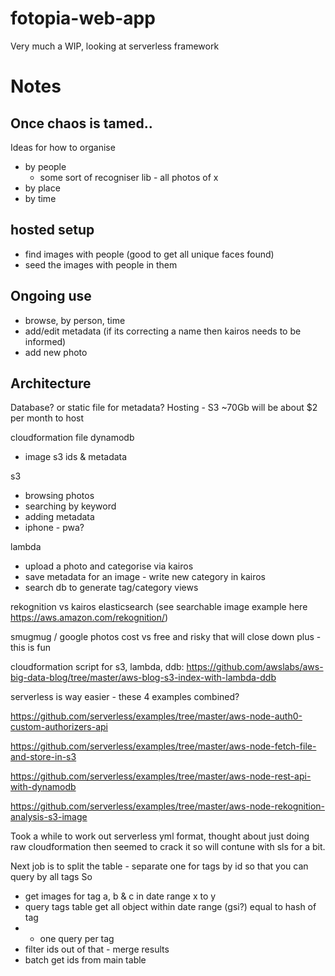 # fotopia-web-app
 Very much a WIP, looking at serverless framework


# Notes

## Once chaos is tamed..
Ideas for how to organise
- by people
	- some sort of recogniser lib - all photos of x
- by place
- by time


## hosted setup
- find images with people (good to get all unique faces found)
- seed the images with people in them 

## Ongoing use
- browse, by person, time
- add/edit metadata (if its correcting a name then kairos needs to be informed)
- add new photo


## Architecture
Database? or static file for metadata?
Hosting - S3 ~70Gb will be about $2 per month to host

cloudformation file
dynamodb
- image s3 ids & metadata

s3
- browsing photos
- searching by keyword
- adding metadata
- iphone - pwa?

lambda
- upload a photo and categorise via kairos
- save metadata for an image - write new category in kairos
- search db to generate tag/category views

rekognition vs kairos
elasticsearch (see searchable image example here https://aws.amazon.com/rekognition/)

smugmug / google photos
cost vs free and risky that will close down
plus - this is fun

cloudformation script for s3, lambda, ddb:
https://github.com/awslabs/aws-big-data-blog/tree/master/aws-blog-s3-index-with-lambda-ddb

serverless is way easier - these 4 examples combined?

https://github.com/serverless/examples/tree/master/aws-node-auth0-custom-authorizers-api

https://github.com/serverless/examples/tree/master/aws-node-fetch-file-and-store-in-s3

https://github.com/serverless/examples/tree/master/aws-node-rest-api-with-dynamodb

https://github.com/serverless/examples/tree/master/aws-node-rekognition-analysis-s3-image


Took a while to work out serverless yml format, thought about just doing raw cloudformation then seemed to crack it so will contune with sls for a bit.

Next job is to split the table - separate one for tags by id so that you can query by all tags
So 
 - get images for tag a, b & c in date range x to y
 - query tags table get all object within date range (gsi?) equal to hash of tag
  - - one query per tag
 - filter ids out of that - merge results
 - batch get ids from main table




